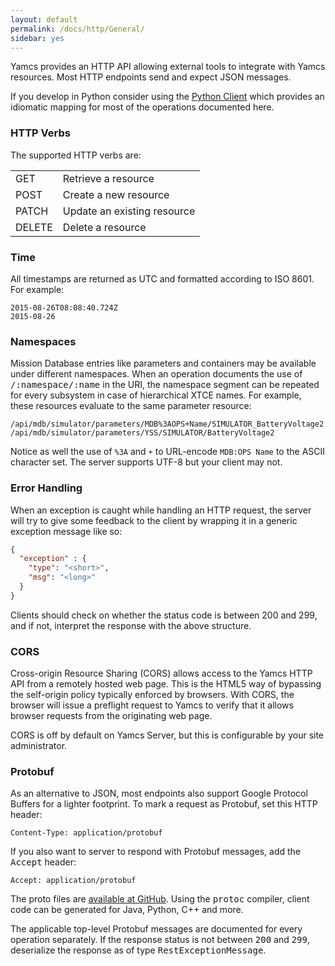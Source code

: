 ```yaml
---
layout: default
permalink: /docs/http/General/
sidebar: yes
---
```


Yamcs provides an HTTP API allowing external tools to integrate with Yamcs resources. Most HTTP endpoints send and expect JSON messages.

<div class="hint">
    If you develop in Python consider using the <a href="https://www.yamcs.org/yamcs-python/yamcs-client/">Python Client</a> which provides an idiomatic mapping for most of the operations documented here.
</div>

### HTTP Verbs
The supported HTTP verbs are:

<table class="inline">
    <tr>
        <td class="code">GET</td>
        <td>Retrieve a resource</td>
    </tr>
    <tr>
        <td class="code">POST</td>
        <td>Create a new resource</td>
    </tr>
    <tr>
        <td class="code">PATCH</td>
        <td>Update an existing resource</td>
    </tr>
    <tr>
        <td class="code">DELETE</td>
        <td>Delete a resource</td>
    </tr>
</table>

### Time
All timestamps are returned as UTC and formatted according to ISO 8601. For example:
    
    2015-08-26T08:08:40.724Z
    2015-08-26
    
### Namespaces
Mission Database entries like parameters and containers may be available under different namespaces. When an operation documents the use of <tt>/:namespace/:name</tt> in the URI, the namespace segment can be repeated for every subsystem in case of hierarchical XTCE names. For example, these resources evaluate to the same parameter resource:

    /api/mdb/simulator/parameters/MDB%3AOPS+Name/SIMULATOR_BatteryVoltage2
    /api/mdb/simulator/parameters/YSS/SIMULATOR/BatteryVoltage2

Notice as well the use of `%3A` and `+` to URL-encode `MDB:OPS Name` to the ASCII character set. The server supports UTF-8 but your client may not.

### Error Handling
When an exception is caught while handling an HTTP request, the server will try to give some feedback to the client by wrapping it in a generic exception message like so:

```json
{
  "exception" : {
    "type": "<short>",
    "msg": "<long>"
  }
}
```

Clients should check on whether the status code is between 200 and 299, and if not, interpret the response with the above structure.

### CORS

Cross-origin Resource Sharing (CORS) allows access to the Yamcs HTTP API from a remotely hosted web page. This is the HTML5 way of bypassing the self-origin policy typically enforced by browsers. With CORS, the browser will issue a preflight request to Yamcs to verify that it allows browser requests from the originating web page.

CORS is off by default on Yamcs Server, but this is configurable by your site administrator.

### Protobuf

As an alternative to JSON, most endpoints also support Google Protocol Buffers for a lighter footprint. To mark a request as Protobuf, set this HTTP header:

    Content-Type: application/protobuf
    
If you also want to server to respond with Protobuf messages, add the <tt>Accept</tt> header:

    Accept: application/protobuf

The proto files are [available at GitHub](https://github.com/yamcs/yamcs/blob/master/yamcs-api/src/main/proto/yamcs/protobuf). Using the <tt>protoc</tt> compiler, client code can be generated for Java, Python, C++ and more.

The applicable top-level Protobuf messages are documented for every operation separately. If the response status is not between <tt>200</tt> and <tt>299</tt>, deserialize the response as of type <tt>RestExceptionMessage</tt>.
